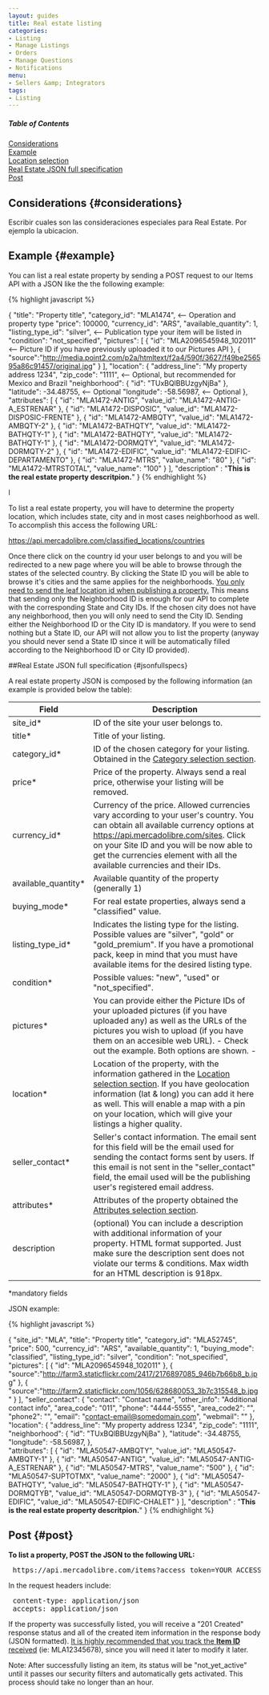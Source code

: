```yaml
---
layout: guides
title: Real estate listing
categories: 
- Listing
- Manage Listings
- Orders
- Manage Questions
- Notifications
menu: 
- Sellers &amp; Integrators
tags: 
- Listing
---
```


<div class="contents">
  <h5>Table of Contents</h5>
  <dl>
    <dt><a href="javascript:void(0)" onClick="goToByScroll('considerations')">Considerations</a></dt>
    <dt><a href="javascript:void(0)" onClick="goToByScroll('example')">Example</a></dt>
    <dt><a href="javascript:void(0)" onClick="goToByScroll('locationselection')">Location selection</a></dt>
    <dt><a href="javascript:void(0)" onClick="goToByScroll('jsonfullspecs')">Real Estate JSON full specification</a></dt>
    <dt><a href="javascript:void(0)" onClick="goToByScroll('post')">Post</a></dt>
  </dl>
</div>


## Considerations {#considerations}


Escribir cuales son las consideraciones especiales para  Real Estate. Por ejemplo la ubicacion. 


## Example 	{#example}

You can list a real estate property by sending a POST request to our Items API with a JSON like the the following example:

{% highlight javascript %}

{ 
  "title": "Property title",
  "category_id": "MLA1474", <-- Operation and property type
  "price": 100000,
  "currency_id": "ARS",
  "available_quantity": 1,
  "listing_type_id": "silver", <-- Publication type your item will be listed in
  "condition": "not_specified",
  "pictures": [
    {
      "id": "MLA2096545948_102011" <-- Picture ID if you have previously uploaded it to our Pictures API
    },
    {
      "source":"http://media.point2.com/p2a/htmltext/f2a4/590f/3627/f49be256595a86c91457/original.jpg"
    }
  ],
  "location": {
    "address_line": "My property address 1234",
    "zip_code": "1111", <-- Optional, but recommended for Mexico and Brazil
    "neighborhood": {
      "id": "TUxBQlBBUzgyNjBa"
    },
    "latitude": -34.48755,  <-- Optional
    "longitude": -58.56987, <-- Optional
  },  
  "attributes": [
    {
      "id": "MLA1472-ANTIG",
      "value_id": "MLA1472-ANTIG-A_ESTRENAR"
    },
    {
      "id": "MLA1472-DISPOSIC",
      "value_id": "MLA1472-DISPOSIC-FRENTE"
    },
    {
      "id": "MLA1472-AMBQTY",
      "value_id": "MLA1472-AMBQTY-2"
    },
    {
      "id": "MLA1472-BATHQTY",
      "value_id": "MLA1472-BATHQTY-1"
    },
    {
      "id": "MLA1472-BATHQTY",
      "value_id": "MLA1472-BATHQTY-1"
    },
    {
      "id": "MLA1472-DORMQTY",
      "value_id": "MLA1472-DORMQTY-2"
    },
    {
      "id": "MLA1472-EDIFIC",
      "value_id": "MLA1472-EDIFIC-DEPARTAMENTO"
    },
    {
      "id": "MLA1472-MTRS",
      "value_name": "80"
    },
    {
      "id": "MLA1472-MTRSTOTAL",
      "value_name": "100"
    }
  ],
  "description" : "<b>This is the real estate property descritpion.</b>"
}
{% endhighlight %}

l

To list a real estate property, you will have to determine the property location, which includes state, city and in most cases neighborhood as well. To accomplish this access the following URL:

<a href="https://api.mercadolibre.com/classified_locations/countries" target="_blank">https://api.mercadolibre.com/classified_locations/countries</a>

Once there click on the country id your user belongs to and you will be redirected to a new page where you will be able to browse through the states of the selected country. By clicking the State ID you will be able to browse it's cities and the same applies for the neighborhoods. <u>You only need to send the leaf location id when publishing a property.</u> This means that sending only the Neighborhood ID is enough for our API to complete with the corresponding State and City IDs. If the chosen city does not have any neighborhood, then you will only need to send the City ID. Sending either the Neighborhood ID or the City ID is mandatory. If you were to send nothing but a State ID, our API will not allow you to list the property (anyway you should never send a State ID since it will be automatically filled according to the Neighborhood ID or City ID provided).




##Real Estate JSON full specification   {#jsonfullspecs}


A real estate property JSON is composed by the following information (an example is provided below the table):

Field         | Description
----------------------|----------------------------------------------------------------------------------------------------------
site_id\*       | ID of the site your user belongs to.
title\*         | Title of your listing.
category_id\*     | ID of the chosen category for your listing. Obtained in the [Category selection section](/category-introduction).
price\*         | Price of the property. Always send a real price, otherwise your listing will be removed.
currency_id\*     | Currency of the price. Allowed currencies vary according to your user's country. You can obtain all available currency options at <a href="https://api.mercadolibre.com/sites" target="_blank"> https://api.mercadolibre.com/sites</a>. Click on your Site ID and you will be now able to get the currencies element with all the available currencies and their IDs.
available_quantity\*  | Available quantity of the property (generally 1)
buying_mode\*     | For real estate properties, always send a "classified" value.
listing_type_id\*   | Indicates the listing type for the listing. Possible values are "silver", "gold" or "gold_premium". If you have a promotional pack, keep in mind that you must have available items for the desired listing type.
condition\*       | Possible values: "new", "used" or "not_specified".
pictures\*        | You can provide either the Picture IDs of your uploaded pictures (if you have uploaded any) as well as the URLs of the pictures you wish to upload (if you have them on an accesible web URL). - Check out the example. Both options are shown. -
location\*        | Location of the property, with the information gathered in the <a href="javascript:void(0)" onClick="goToByScroll('locationselection')">Location selection section</a>. If you have geolocation information (lat & long) you can add it here as well. This will enable a map with a pin on your location, which will give your listings a higher quality.
seller_contact\*    | Seller's contact information. The email sent for this field will be the email used for sending the contact forms sent by users. If this email is not sent in the "seller_contact" field, the email used will be the publishing user's registered email address.
attributes\*      | Attributes of the property obtained the [Attributes selection section](/res-attrs-selection).
description       | (optional) You can include a description with additional information of your property. HTML format supported. Just make sure the description sent does not violate our terms & conditions. Max width for an HTML description is 918px.

\*mandatory fields

JSON example: 

{% highlight javascript %}

{ 
  "site_id": "MLA",
  "title": "Property title",
  "category_id": "MLA52745",
  "price": 500,
  "currency_id": "ARS",
  "available_quantity": 1,
  "buying_mode": "classified",
  "listing_type_id": "silver",
  "condition": "not_specified",
  "pictures": [
    {
      "id": "MLA2096545948_102011"
    },
    {
      "source":"http://farm3.staticflickr.com/2417/2176897085_946b7b66b8_b.jpg"
    },
    {
      "source":"http://farm2.staticflickr.com/1056/628680053_3b7c315548_b.jpg"
    }
  ],
  "seller_contact": {
    "contact": "Contact name",
    "other_info": "Additional contact info",
    "area_code": "011",
    "phone": "4444-5555",
    "area_code2": "",
    "phone2": "",
    "email": "contact-email@somedomain.com",
    "webmail": ""
  },
  "location": {
    "address_line": "My property address 1234",
    "zip_code": "1111",
    "neighborhood": {
      "id": "TUxBQlBBUzgyNjBa"
    },
    "latitude": -34.48755,
    "longitude": -58.56987,
  },  
  "attributes": [
    {
      "id": "MLA50547-AMBQTY",
      "value_id": "MLA50547-AMBQTY-1"
    },
    {
      "id": "MLA50547-ANTIG",
      "value_id": "MLA50547-ANTIG-A_ESTRENAR"
    },
    {
      "id": "MLA50547-MTRS",
      "value_name": "500"
    },
    {
      "id": "MLA50547-SUPTOTMX",
      "value_name": "2000"
    },
    {
      "id": "MLA50547-BATHQTY",
      "value_id": "MLA50547-BATHQTY-1"
    },
    {
      "id": "MLA50547-DORMQTYB",
      "value_id": "MLA50547-DORMQTYB-3"
    },
    {
      "id": "MLA50547-EDIFIC",
      "value_id": "MLA50547-EDIFIC-CHALET"
    }
  ],
  "description" : "<b>This is the real estate property descritpion.</b>"
}
{% endhighlight %}



## Post {#post}
**To list a property, POST the JSON to the following URL:**

<pre class="terminal">
 https://api.mercadolibre.com/items?access_token=YOUR_ACCESS_TOKEN
</pre>

In the request headers include:
<pre class="terminal">
 content-type: application/json
 accepts: application/json
</pre>

If the property was successfully listed, you will receive a "201 Created" response status and all of the created item information in the response body (JSON formatted). <u>It is highly recommended that you track the <b>Item ID</b> received</u> (ie: MLA12345678), since you will need it later to modify it later.

Note: After successfully listing an item, its status will be "not_yet_active" until it passes our security filters and automatically gets activated. This process should take no longer than an hour.

